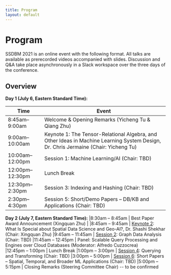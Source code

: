 ```yaml
---
title: Program
layout: default
---
```




# Program

SSDBM 2021 is an online event with the following format.
All talks are available as prerecorded videos accompanied with slides.
Discussion and Q&A take place asynchronously in a Slack workspace over the three days of the conference.


## Overview

**Day 1 (July 6, Eastern Standard Time):**

| Time              | Event                                                                                                                               |
|-------------------|-------------------------------------------------------------------------------------------------------------------------------------|
| 8:45am–9:00am   | Welcome & Opening Remarks (Yicheng Tu & Qiang Zhu)                                                                                    |
| 9:00am–10:00am  | Keynote 1: The Tensor-Relational Algebra, and Other Ideas in Machine Learning System Design, Dr. Chris Jermaine (Chair: Yicheng Tu)   |
| 10:00am–12:00pm | Session 1: Machine Learning/AI (Chair: TBD)                                                                                           |
| 12:00pm–12:30pm | Lunch Break                                                                                                                           |
| 12:30pm–2:30pm  | Session 3: Indexing and Hashing (Chair: TBD)                                                                                          |
| 2:30pm–4:30pm   | Session 5: Short/Demo Papers – DB/KB and Applications (Chair: TBD)                                                                    |


**Day 2 (July 7, Eastern Standard Time):**
|8:30am – 8:45am                | Best Paper Award Announcement (Xingquan Zhu)             |
|8:45am – 9:45am                | [Keynote 2](): What Is Special about Spatial Data Science and Geo-AI?, Dr. Shashi Shekhar (Chair: Xingquan Zhu)
|9:45am – 11:45am               | [Session 2](): Graph Data Analysis (Chair: TBD)
|11:45am – 12:45pm                 | Panel: Scalable Query Processing and Engines over Cloud Databases (Moderator: Alfredo Cuzzocrea)       
|12:45pm – 1:00pm               | Lunch Break
|1:00pm – 3:00pm                | [Session 4](): Querying and Transforming (Chair: TBD)
|3:00pm – 5:00pm                | [Session 6](): Short Papers – Spatial, Temporal, and Broader ML Applications (Chair: TBD)
|5:00pm – 5:15pm                | Closing Remarks (Steering Committee Chair) -- to be confirmed



<!-- [Opening](#opening)  
[Keynotes](#keynotes)  
[Session 1: Machine Learning/AI](#session-1)  
[Session 2: Graph Data Analysis](#session-2)  
[Session 3: Indexing and Hashing](#session-3)  
[Session 4: Querying and Transforming](#session-4)  
[Session 5: Short/Demo Papers -- DB and KB Applications](#session-5)  
[Session 6: Short Papers -- Spatial, Temporal, and Broader ML Applications](#session-6)  
 -->

<!-- **Note:** The Slack channel links will only work once you have joined and are logged in to the SSDBM 2020 workspace. The invitation link to the SSDBM 2020 Slack workspace is available to registered participants.
 -->


<!-- ## Opening -->

<!-- **Welcome Note**  
[slides](https://drive.google.com/file/d/17WDCecd88AdE_rQV22PTKCudt3t7Hkeh/view?usp=sharing) — [video](https://drive.google.com/file/d/1QdAKbJJihxEUxxSaGvffTpOnxqP8D5qj/view?usp=sharing)
 -->

<!-- ## Keynotes -->

<!-- [slack channel](https://ssdbm2020.slack.com/archives/C0170432WG1){:target="_blank"}


**Arrays in Databases: from Underdog to First-Class Citizen**  
Peter Baumann (Jacobs University in Bremen)  
[abstract](keynotes#peter-baumann) — [slides](https://drive.google.com/file/d/1GEndLYqsOAV4FcXPwaULCuXauPkSaTJh/view?usp=sharing){:target="_blank"} — [video](https://www.youtube.com/watch?v=_lO_mhWahqg&feature=youtu.be){:target="_blank"} 


**Smart City Vienna**  
Walter Palmetshofer (Urban Innovation Vienna)  
[abstract](keynotes#walter-palmetshofer) — [slides](https://drive.google.com/file/d/11feP1ca_yR0pq3cIAwUXxIFR2lId6VVI/view?usp=sharing){:target="_blank"} — [video](https://drive.google.com/file/d/1fIXj0xPah_jR2XJNOz5E-vbb1tDTWncu/view?usp=sharing){:target="_blank"} 
 -->

<!-- ## Research Session 1: Statistical Data Analysis

[slack channel](https://ssdbm2020.slack.com/archives/C015CEZSQGM){:target="_blank"}


**LRZ Convolution: An Algorithm for Automatic Anomaly Detection in Time-series Data**  
Arunprasad Marathe (Huawei Technologies Canada)  
[slides](https://drive.google.com/file/d/1E_d5elF_NyxslzmRqygJGThfUCaF6DVL/view?usp=sharing){:target="_blank"} — [video](https://youtu.be/tNPyTGGQ0wE){:target="_blank"}


**Accessible Streaming Algorithms for the Chi-Square Test**  
Emily Farrow (Denison University); Junbo Li (Denison University); Farhan Zaki (Denison University); Ashwin Lall (Denison University)  
[slides](https://drive.google.com/file/d/1cO6EgNhL4bMdlXGTvv5-teAv_J3f6ZII/view?usp=sharing){:target="_blank"} — [video](https://drive.google.com/file/d/1MajwtJNHuCOtPr0oSZu2lBiIsUit0-wf/view?usp=sharing){:target="_blank"}


**Efficient Calculation of Empirical P-values for Association Testing of Binary Classifications**  
Konstantinos Zagganas (University of the Peloponnese & Athena Research Center); Thanasis Vergoulis (Athena Research Center); Spiros Skiadopoulos (University of the Peloponnese); Theodore Dalamagas (Athena Research Center)  
[slides](https://drive.google.com/file/d/1YTaXuneV0KTNFTW9VhiIxD0kyw0yE_Jv/view?usp=sharing){:target="_blank"} — [video](https://imisathena-my.sharepoint.com/:v:/g/personal/zagganas_imis_athena-innovation_gr/EQAUTI1enoxFvQdGzr6uk4sBEyjBAdMm34KyHx_JI2miFg?e=jBUb0k){:target="_blank"}


**Unsupervised non-parametric change point detection in quasi-periodic signals** (short)  
Nikolay Shvetsov (Skolkovo Institute of Science and Technology); Nazar Buzun (Skolkovo Institute of Science and Technology); Dmitry Dylov (Skolkovo Institute of Science and Technology)  
[slides](https://drive.google.com/file/d/1NzWmDptLtV5Qm-jEvmYqyPPKszTLalo5/view?usp=sharing){:target="_blank"} — [video](https://drive.google.com/file/d/1A5N3dE5tq3RUMa3GL9TPnPHs8730F1ad/view?usp=sharing){:target="_blank"}



## Research Session 2: Spatial and Temporal Data

[slack channel](https://ssdbm2020.slack.com/archives/C016L48SK1Q){:target="_blank"}

**GeoPrune: Efficiently Matching Trips in Ride-sharing Through Geometric Properties**  
Yixin Xu (The University of Melbourne); Jianzhong Qi (The University of Melbourne); Renata Borovica-Gajic (The University of Melbourne); Lars Kulik (The University of Melbourne)  
[slides](https://drive.google.com/file/d/1X_fxKhNITgy9lG-v1alfTOaIuHwtqAQA/view?usp=sharing){:target="_blank"} — [video](https://drive.google.com/file/d/1YEvEcV2hYCFyrquzoLgk4Q5ih0z9r-er/view?usp=sharing){:target="_blank"}


**STILT: Unifying Spatial, Temporal and Textual Search using a Generalized Multi-dimensional Index**  
Yoann Arseneau (University of New Brunswick, Fredericton); Saransh Gautam (University of New Brunswick, Fredericton); Bradford Nickerson (University of New Brunswick, Fredericton); Suprio Ray (University of New Brunswick, Fredericton)  
[slides](https://drive.google.com/file/d/1WCNlBUK7bRoyAzBOKdz-X6O5R1ewqjwE/view?usp=sharing){:target="_blank"} — [video](https://drive.google.com/file/d/13ImSV53SiT3NjsvdHeQCwy0k43aQwVQ5/view?usp=sharing){:target="_blank"}


**Transit-based Task Assignment in Spatial Crowdsourcing**  
Srinivasa Raghavendra Bhuvan Gummidi (Aalborg University); Torben Bach Pedersen (Aalborg University); Xike Xie (University of Science and Technology of China)  
[slides](https://drive.google.com/file/d/1yj8Mhy4DgwyKsN60OnA3HRAfW7KDyVbG/view?usp=sharing){:target="_blank"} — [video](https://www.dropbox.com/s/a9j1mitp2ltcxma/TransitSC_SSDBM_Presentation_V3.mp4?dl=0){:target="_blank"}


**Improving geocoding quality via learning to integrate multiple geocoders** (short)  
Konstantinos Alexis (Athena Research Center); Vassilis Kaffes (Athena Research Center); Ilias Varkas (Eratosthenes S.A.); Andreas Syngros (Eratosthenes S.A.); Nontas Tsakonas (Geodata S.A.); Giorgos Giannopoulos (Athena Research Center)  
[slides](https://drive.google.com/file/d/1uz-17jL5NKLg4wJOSjWbVLm2uq9GWY0e/view?usp=sharing){:target="_blank"} — [video](https://drive.google.com/file/d/1zbXnMOVL9BmXxRzqzt9FV6im0zX9ALys/view?usp=sharing){:target="_blank"}


**Determining the provenance of land parcel polygons via machine learning** (short)  
Vassilis Kaffes (Athena Research Center & University of the Peloponnese); Giorgos Giannopoulos (Athena Research Center); Nontas Tsakonas (Eratosthenes S.A.); Spiros Skiadopoulos (University of the Peloponnese)  
[slides](https://drive.google.com/file/d/1y0ufQ2WOXMZ6ZYfxH6kcvkv2629wLTms/view?usp=sharing){:target="_blank"} — [video](https://drive.google.com/file/d/1B5tH9y0y7-_9AMRy022Vkx8T4u5CJVPb/view?usp=sharing){:target="_blank"}


**The Distributed Vantage Spatial Index: Executing Distance Queries at Scale** (short)  
Giannis Evagorou (Imperial College London); Marco Lavalle (Imperial College London); Thomas Heinis (Imperial College London)  
[slides](https://drive.google.com/file/d/1oxUWvoq5DAlS3VyfirncKUS9BJYLnfFF/view?usp=sharing){:target="_blank"} — [video](https://youtu.be/heMIoHuuPCM){:target="_blank"}



## Research Session 3: Modeling, Indexing and Querying

[slack channel](https://ssdbm2020.slack.com/archives/C016DC6B4JJ){:target="_blank"}


**Freedom for the SQL-Lambda: Just-in-Time-Compiling User-Injected Functions in PostgreSQL**  
Maximilian Schule (Technical University of Munich); Jakob Huber (Technical University of Munich); Alfons Kemper (Technical University of Munich); Thomas Neumann (Technical University of Munich)  
[slides](https://drive.google.com/file/d/1QteL1DkcKnEsvnXZ8gi5wFJmGCl0mpKx/view?usp=sharing){:target="_blank"} — [video](http://db.in.tum.de/~schuele/data/lambdasql.mp4){:target="_blank"}


**Selectivity Estimation for Relation-Tree Joins**  
Chao Zhang (University of Helsinki); Jiaheng Lu (University of Helsinki)  
[slides](https://drive.google.com/file/d/1G0A43fLUg1vMxUUWnK8G5pwlXjtasNJo/view?usp=sharing){:target="_blank"} — [video](https://drive.google.com/file/d/1L5MDaMokJcgtcA4p4yZUxUKEKhtkVJQL/view){:target="_blank"}


**Top-k String Similarity Joins**  
Shuyao Qi (The University of Hong Kong); Panagiotis Bouros (Johannes Gutenberg University Mainz); Nikos Mamoulis (University of Ioannina)  
[slides](https://drive.google.com/file/d/1W0a3K8oNXbJ4gtzcnYiw7COsHJyaTeqO/view?usp=sharing){:target="_blank"} — [video](https://1drv.ms/v/s!AluFXciHdHm8oBTJaTNT0k3eJ8kf?e=RGJPI1){:target="_blank"}


**Towards Co-Evolution of Data-Centric Ecosystems**  
Robert Schuler (USC/ISI); Karl Czajkowski (USC/ISI); Mike D'Arcy (USC/ISI); Hongsuda Tangmunarunkit (USC/ISI); Carl Kesselman (ISI/USC)  
[slides](https://drive.google.com/file/d/1nlU1gw3RlGC7ylYXWgbSePL3u62TqJ52/view?usp=sharing){:target="_blank"} — [video](https://www.dropbox.com/s/vykn1n2mf7up0of/schuler-coevo-ssdbm2020.mp4){:target="_blank"}


**A Decomposition Approach for Risk-Averse Index Selection** (short)  
Rainer Schlosser (Hasso Plattner Institute); Stefan Halfpap (Hasso Plattner Institute)  
[slides](https://drive.google.com/file/d/14pjEMBCKlxh9X6GuzqjvCDUNQ9RkeJ5k/view?usp=sharing){:target="_blank"} — [video](https://www.dropbox.com/s/unbs86dz6phmhge/SSDBM_Paper6.mp4?dl=0){:target="_blank"}


**Orderings of Data - More Than a Tripping Hazard** (short)  
Anna Beer (LMU Munich); Valentin Hartmann (Ecole Polytechnique Federale de Lausanne); Thomas Seidl (LMU Munich)  
[slides](https://drive.google.com/file/d/1g_Xazkaw84s0HjGpKK6oGFKPxWNP0eck/view?usp=sharing){:target="_blank"} — [video](https://youtu.be/vy0FhJLxgm0){:target="_blank"}




## Research Session 4: Graph Data

[slack channel](https://ssdbm2020.slack.com/archives/C0165BWB39V){:target="_blank"}

**A Versatile Hypergraph Model for Document Collections**  
Andreas Spitz (Ecole polytechnique federale de Lausanne); Dennis Aumiller (Heidelberg University); Balint Soproni (Universitat Heidelberg); Michael Gertz (Heidelberg University)  
[slides](https://drive.google.com/file/d/1d01H4SNLXoF4fCHJ-jN_PnPdd5DE_8om/view?usp=sharing){:target="_blank"} — [video](https://youtu.be/zqyM0S8S7kY){:target="_blank"}

**Node Classification and Link Prediction in Social Graphs using RLVECN**  
Bonaventure Molokwu (University of Windsor); Shaon Bhatta Shuvo (University of Windsor); Narayan Kar (University of Windsor); Ziad Kobti (University of Windsor)   
[slides](https://drive.google.com/file/d/15X3x3Ndi5GPZ77-WWuxol5MoaBewF_vm/view?usp=sharing){:target="_blank"} — [video](https://drive.google.com/file/d/1bo7qtLVsqqsPFMHZ_6StvTdbbZuzKLHG/view){:target="_blank"}


**Vectorising k-Core Decomposition for GPU Acceleration** (short)   
Amir Mehrafsa (University of Victoria); Sean Chester (University of Victoria); Alex Thomo (University of Victoria)  
[slides](https://drive.google.com/file/d/1qHYLEHBnX1pZEuEAMIr23Z0we8D0SfL4/view?usp=sharing){:target="_blank"} — [video](https://youtu.be/1lWXYCPS9rw){:target="_blank"}


**Hurricane in Bipartite Graphs: The Lethal Nodes of Butterflies** (short)   
Qiuyu Zhu (Zhejiang Gongshang University); Jiahong Zheng (Zhejiang Gongshang University); Hao Yang (Zhejiang Gongshang University); Chen Chen (Zhejiang Gongshang University); Xiaoyang Wang (Zhejiang Gongshang University); Ying Zhang (University of Technology Sydney)  
[slides](https://drive.google.com/file/d/1S_FaoKEE-hyul8FyhqP30cGscqbgmS0D/view?usp=sharing){:target="_blank"} — [video](https://drive.google.com/file/d/1YSXpAmzDw-Z__CYKNIR8f-r223W_NwwO/view?usp=sharing){:target="_blank"}



**Cohesive Subgraph Detection in Large Bipartite Networks** (short)   
Yang Hao (Zhejiang Gongshang University); Mengqi Zhang (Zhejiang Gongshang University); Xiaoyang Wang (Zhejiang Gongshang University); Chen Chen (Zhejiang Gongshang University)  
[slides](https://drive.google.com/file/d/1WGSA59EN6QzTcCjV0kjAchuiACTKnDLt/view?usp=sharing){:target="_blank"} — [videos](https://drive.google.com/file/d/1BCckV10fDbWZnKE3NLkn9p_OlQWE-PW6/view?usp=sharing){:target="_blank"}



## Research Session 5: Applied Computing

[slack channel](https://ssdbm2020.slack.com/archives/C016DC6RSB0){:target="_blank"}

**Efficient Search over Genomic Short Read Data**  
Wangda Zhang (Columbia University); Kenneth Ross (Columbia University)   
[slides](https://drive.google.com/file/d/1Fz8f45ceaTUULsWGVAbFMqEPlP3VbXIO/view?usp=sharing){:target="_blank"} — [video](https://drive.google.com/file/d/1GmqgqsG2KC1cDDg1oc-azrJXsCsfZ5lV){:target="_blank"}


**Deluceva: Delta-Based Neural Network Inference for Fast Video Analytics**  
Jingjing Wang (Facebook, Inc); Magdalena Balazinska (University of Washington)  
[slides](https://drive.google.com/file/d/1zModHJqOovGiMcu1HwxTPExDAIkm9-Fb/view?usp=sharing){:target="_blank"} — [video](https://www.dropbox.com/s/sc9vfv2p8ymzt1j/deluceva.mp4?dl=0){:target="_blank"}


**Figure Captioning in Scholarly Literatures to Augment Search Results** (short)  
Jingya Yang (Wuhan University of Technology); Dongdong Zhang (Wuhan University of Technology); Gaocai Dong (Wuhan University of Technology); Jing Peng (Wuhan University of Technology)   
[slides](https://drive.google.com/file/d/1lTWytmR9C-MrXoPiB5lbAVSwuxsd-YIo/view?usp=sharing){:target="_blank"} — [video](https://drive.google.com/file/d/1v0pUwnlnSIhjcoskjzlssmbV9avlKqV-/view?usp=sharing){:target="_blank"}


**An Algebraic Approach for High-level Text Analytics** (short)  
Xiuwen Zheng (University of California San Diego); Amarnath Gupta (University of California San Diego)  
[slides](https://drive.google.com/file/d/1DC2OmX8VUeqqpSWNP6d7pagPMiLBEha9/view?usp=sharing){:target="_blank"} — [video](https://drive.google.com/file/d/1NtJb3Lxaq4PU_5EuvpJQsJRKEIuNXN4N/view?usp=sharing){:target="_blank"}


**Shared Execution Techniques for Business Data Analytics over Big Data Streams** (short)  
Serkan Uzunbaz (Amobee); Walid Aref (Purdue University); Khaled Elmeleegy (Google)  
[slides](https://drive.google.com/file/d/1CVs5mQ8vVWnK4KvPVMY7UorDKi0PUosu/view?usp=sharing){:target="_blank"} — [video](https://drive.google.com/file/d/15qGvFp2khjXjpSke3m71aM6LBqfz9Ig4/view?usp=sharing){:target="_blank"}




## Demo Session

[slack channel](https://ssdbm2020.slack.com/archives/C016DC7707Q){:target="_blank"}

**DocDesign: Cost-Based Database Design for Document Stores**  
Moditha Hewasinghage (UPC); Alberto Abello (Universitat Politecnica de Catalunya); Jovan Varga (Universitat Politecnica de Catalunya); Esteban Zimanyi (Universite Libre de Bruxelles)  
[slides](https://drive.google.com/file/d/11vIo1twE4Q_jpv-NJpWFMNHSvQMEUTEZ/view?usp=sharing){:target="_blank"} — [video](https://vimeo.com/434792701){:target="_blank"}

**WALLeSMART: Cloud Platform for Smart Farming**  
Amine Roukh (University of Mons); Fabrice Nolack Fote (University of Mons); Sidi Ahmed Mahmoudi (University of Mons); Said Mahmoudi (University of Mons)  
[slides](https://drive.google.com/file/d/12pmiMM77c6cSEDJL_95eqgYb3Q0bwG0Q/view?usp=sharing){:target="_blank"} — [video](https://drive.google.com/file/d/1c_cojPwy0DBOP9af2A-e2XgCpWraxk-u/view?usp=sharing){:target="_blank"}


**Combining Two Worlds: MonetDB with Multi-Dimensional Index Structure Support to Efficiently Query Scientific Data**  
Paul Blockhaus (University of Magdeburg); David Broneske (University of Magdeburg); Martin Schaler (Karlsruhe Institute of Technology); Veit Koeppen (University of Magdeburg); Gunter Saake (University of Magdeburg)  
[slides](https://drive.google.com/file/d/18BSiNvGLFmd4KzSNw8kfPbGmILlghj7u/view?usp=sharing){:target="_blank"} — [video](http://www.elf.ovgu.de/SSDBM_Demo.html){:target="_blank"}


**We Know What You Did Last Session - Policy-Based Query Classification for Data-Privacy Compliance With the DataEconomist**  
Peter Schwab (FAU Erlangen-Nurnberg); Maximilian Langohr (FAU Erlangen-Nurnberg); Klaus Meyer-Wegener (University of Erlangen and Nuremberg)  
[slides](https://drive.google.com/file/d/1o_qY25lS4DVieI86SYqpghHdTDiRsdn7/view?usp=sharing){:target="_blank"} — [video](https://faubox.rrze.uni-erlangen.de/dl/fi2LS7UH3w4biSZG9PmS1QRU/Schwab_Langohr_Meyer_Wegener_-_We_Know_What_You_Did_Last_Session_-_SSDBM-20.mp4){:target="_blank"}
 -->